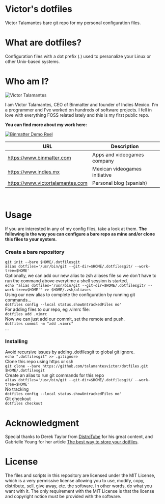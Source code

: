 # Victor's dotfiles

Victor Talamantes bare git repo for my personal configuration files.

# What are dotfiles?
Configuration files with a dot prefix (.) used to personalize your Linux or other Unix-based systems.

# Who am I?

![Victor Talamantes](https://www.victortalamantes.com/content/images/2021/03/victor-cartoonish-250.png)

I am Victor Talamantes, CEO of Binmatter and founder of Indies Mexico. I'm a programmer and I've worked on hundreds of software projects. I fell in love with everything FOSS related lately and this is my first public repo. 

**You can find more about my work here:**

[![Binmatter Demo Reel](https://img.youtube.com/vi/zoMKZ0fcpeI/0.jpg)](https://www.youtube.com/watch?v=zoMKZ0fcpeI)

| URL                              | Description                          |
| -------------                    | -----------                          |
| https://www.binmatter.com        | Apps and videogames company          |
| https://www.indies.mx            | Mexican videogames initiative        |
| https://www.victortalamantes.com | Personal blog (spanish)              |

<br>

# Usage
If you are interested in any of my config files, take a look at them.
**The following is the way you can configure a bare repo as mine and/or clone this files to your system.**

### Create a bare repository
`git init --bare $HOME/.dotfilesgit`<br>
`alias dotfiles='/usr/bin/git --git-dir=$HOME/.dotfilesgit/ --work-tree=$HOME'`<br>
Optionally, we can add our new alias to zsh aliases file so we don't have to run the command above everytime a shell session is started.<br>
`echo "alias dotfiles='/usr/bin/git --git-dir=$HOME/.dotfilesgit/ --work-tree=$HOME'" >> $HOME/.zsh/aliases`<br>
Using our new alias to complete the configuration by running git commands...<br>
`dotfiles config --local status.showUntrackedFiles no'`<br>
For adding files to our repo, eg .vimrc file:<br>
`dotfiles add .vimrc`<br>
Now we can just add our commit, set the remote and push.<br>
`dotfiles commit -m "add .vimrc"`<br>
...

### Installing
Avoid recursive issues by adding .dotfilesgit to global git ignore.<br>
`echo ".dotfilesgit" >> .gitignore`<br>
Clone this repo using https or ssh<br>
`git clone --bare https://github.com/talamantesvictor/dotfiles.git $HOME/.dotfilesgit`<br>
Create an alias to run git commands for this repo<br>
`alias dotfiles='/usr/bin/git --git-dir=$HOME/.dotfilesgit/ --work-tree=$HOME'`<br>
No tracking<br>
`dotfiles config --local status.showUntrackedFiles no'`<br>
Git checkout<br>
`dotfiles checkout`
<br>
# Acknowledgment
Special thanks to Derek Taylor from [DistroTube](https://www.youtube.com/c/DistroTube) for his great content, and Gabrielle Young for her article [The best way to store your dotfiles](https://www.ackama.com/blog/posts/the-best-way-to-store-your-dotfiles-a-bare-git-repository-explained).

# License
The files and scripts in this repository are licensed under the MIT License, which is a very permissive license allowing you to use, modify, copy, distribute, sell, give away, etc. the software. In other words, do what you want with it. The only requirement with the MIT License is that the license and copyright notice must be provided with the software.
